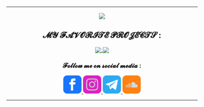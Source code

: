 <!-- DEB : Ligne -->
---
<!-- FIN : Ligne -->

<!-- DEB : Présentation -->

<!-- FIN : Présentation -->

<!-- DEB : Statistiques -->
<div align=center>
    <p align=center>
        <a href="https://github.com/jasongouzien-off/jasongouzien-off">
            <img align="center" src="https://github-readme-stats.vercel.app/api?username=jasongouzien-off&show_icons=true&hide_title=boolean&theme=dark">
        </a>
    </p>
 </div>
<!-- FIN : Statistiques -->

<!-- DEB : Repos Épinglés -->
<h2 align=center>𝓜𝓨 𝓕𝓐𝓥𝓞𝓡𝓘𝓣𝓔 𝓟𝓡𝓞𝓙𝓔𝓒𝓣𝓢 :</h2>

<div align=center>
    <a href="https://github.com/darkreader/darkreader" target="_blank">
        <img align="center" src="https://github-readme-stats.vercel.app/api/pin/?username=darkreader&repo=darkreader&show_owner=true&theme=dark">
    </a>
    <a href="https://github.com/lulz3xploit/LittleBrother" target="_blank">
        <img align="center" src="https://github-readme-stats.vercel.app/api/pin/?username=lulz3xploit&repo=LittleBrother&show_owner=true&theme=dark">
    </a>
</div>
<!-- FIN : Repos Épinglés -->

<!-- DEB : Pied de Page -->
<h3 align=center>𝓕𝓸𝓵𝓵𝓸𝔀 𝓶𝓮 𝓸𝓷 𝓼𝓸𝓬𝓲𝓪𝓵 𝓶𝓮𝓭𝓲𝓪 :</h3>

<div align=center>
        <a href="https://fb.me/jasongouzien.off" target="_blank">
            <img src="/icons/facebook.png" alt="facebook" width="48" height="48">
        </a>
        <a href="https://instagr.am/jason.gouzien.off" target="_blank">
            <img src="/icons/instagram.png" alt="instagram" width="48" height="48">
        </a>
            <a href="https://t.me/jasongouzien" target="_blank">
            <img src="/icons/telegram.png" alt="telegram" width="48" heigth="48">
        </a>
        <a href="" target="_blank">
            <img src="/icons/soundcloud.png" alt="soundcloud" width="48" height="48" blur="10px">
        </a>
</div>
<!-- FIN : Pied de Page -->

<!-- DEB : Ligne -->
---
<!-- DEB : Ligne -->
